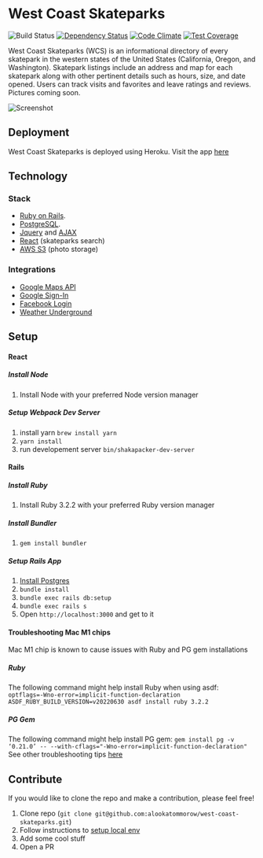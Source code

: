 # West Coast Skateparks
![Build Status](https://circleci.com/gh/alookatommorow/west-coast-skateparks.svg?style=shield&circle-token=8e91707df3579252f2c9c733a2968f29b83b2cd3)
[![Dependency Status](https://gemnasium.com/alookatommorow/west-coast-skateparks.svg)](https://gemnasium.com/alookatommorow/west-coast-skateparks)
[![Code Climate](https://codeclimate.com/github/alookatommorow/west-coast-skateparks/badges/gpa.svg)](https://codeclimate.com/github/alookatommorow/west-coast-skateparks)
[![Test Coverage](https://codeclimate.com/github/alookatommorow/west-coast-skateparks/badges/coverage.svg)](https://codeclimate.com/github/alookatommorow/west-coast-skateparks/coverage)

West Coast Skateparks (WCS) is an informational directory of every skatepark in the western states of the United States (California, Oregon, and Washington).  Skatepark listings include an address and map for each skatepark along with other pertinent details such as hours, size, and date opened.  Users can track visits and favorites and leave ratings and reviews.  Pictures coming soon.

![Screenshot](https://storage.googleapis.com/john-hess/portfolio/wcs.png)

## Deployment
West Coast Skateparks is deployed using Heroku. Visit the app [here](https://www.west-coast-skateparks.com/)

## Technology
### Stack
* [Ruby on Rails](rubyonrails.org).
* [PostgreSQL](http://www.postgresql.org/).
* [Jquery](https://jquery.com/) and [AJAX](http://api.jquery.com/jquery.ajax/)
* [React](https://reactjs.org/) (skateparks search)
* [AWS S3](https://aws.amazon.com/s3/) (photo storage)

### Integrations
* [Google Maps API](https://developers.google.com/maps/documentation/javascript/)
* [Google Sign-In](https://developers.google.com/identity/sign-in/web/sign-in)
* [Facebook Login](https://developers.facebook.com/docs/facebook-login/web)
* [Weather Underground](https://www.wunderground.com/)

## Setup
#### React
##### Install Node 
1. Install Node with your preferred Node version manager
##### Setup Webpack Dev Server
1. install yarn `brew install yarn`
1. `yarn install`
1. run developement server `bin/shakapacker-dev-server`
#### Rails
##### Install Ruby
1. Install Ruby 3.2.2 with your preferred Ruby version manager
##### Install Bundler
1. `gem install bundler`
##### Setup Rails App
1. [Install Postgres](https://postgresapp.com/)
1. `bundle install`
1. `bundle exec rails db:setup`
1. `bundle exec rails s`
1. Open `http://localhost:3000` and get to it

#### Troubleshooting Mac M1 chips
Mac M1 chip is known to cause issues with Ruby and PG gem installations
##### Ruby
The following command might help install Ruby when using asdf: `optflags=-Wno-error=implicit-function-declaration ASDF_RUBY_BUILD_VERSION=v20220630 asdf install ruby 3.2.2`
##### PG Gem
The following command might help install PG gem: 
`gem install pg -v ‘0.21.0’ -- --with-cflags="-Wno-error=implicit-function-declaration"`
See other troubleshooting tips [here](https://gist.github.com/tomholford/f38b85e2f06b3ddb9b4593e841c77c9e)


## Contribute
If you would like to clone the repo and make a contribution, please feel free!

1. Clone repo (`git clone git@github.com:alookatommorow/west-coast-skateparks.git`)
1. Follow instructions to [setup local env](#setup)
1. Add some cool stuff
1. Open a PR
